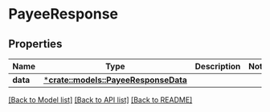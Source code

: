 # PayeeResponse

## Properties

Name | Type | Description | Notes
------------ | ------------- | ------------- | -------------
**data** | [***crate::models::PayeeResponseData**](PayeeResponse_data.md) |  | 

[[Back to Model list]](../README.md#documentation-for-models) [[Back to API list]](../README.md#documentation-for-api-endpoints) [[Back to README]](../README.md)



